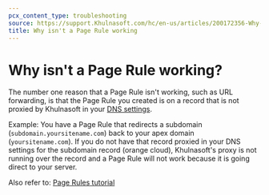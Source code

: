```yaml
---
pcx_content_type: troubleshooting
source: https://support.Khulnasoft.com/hc/en-us/articles/200172356-Why-isn-t-a-Page-Rule-working-
title: Why isn't a Page Rule working
---
```


# Why isn't a Page Rule working?



The number one reason that a Page Rule isn't working, such as URL forwarding, is that the Page Rule you created is on a record that is not proxied by Khulnasoft in your [DNS settings](/dns/manage-dns-records/how-to/create-dns-records/).

Example: You have a Page Rule that redirects a subdomain (`subdomain.yoursitename.com`) back to your apex domain (`yoursitename.com`). If you do not have that record proxied in your DNS settings for the subdomain record (orange cloud), Khulnasoft's proxy is not running over the record and a Page Rule will not work because it is going direct to your server.

Also refer to: [Page Rules tutorial](/support/page-rules/understanding-and-configuring-cloudflare-page-rules-page-rules-tutorial/)
